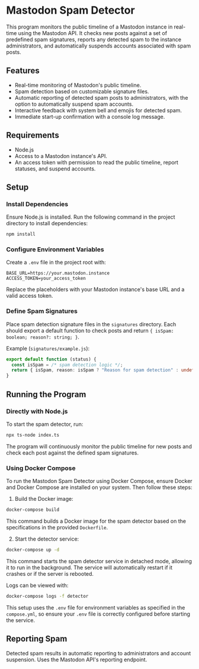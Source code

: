 # Mastodon Spam Detector

This program monitors the public timeline of a Mastodon instance in real-time using the Mastodon API. It checks new posts against a set of predefined spam signatures, reports any detected spam to the instance administrators, and automatically suspends accounts associated with spam posts.

## Features

- Real-time monitoring of Mastodon's public timeline.
- Spam detection based on customizable signature files.
- Automatic reporting of detected spam posts to administrators, with the option to automatically suspend spam accounts.
- Interactive feedback with system bell and emojis for detected spam.
- Immediate start-up confirmation with a console log message.

## Requirements

- Node.js
- Access to a Mastodon instance's API.
- An access token with permission to read the public timeline, report statuses, and suspend accounts.

## Setup

### Install Dependencies

Ensure Node.js is installed. Run the following command in the project directory to install dependencies:

```bash
npm install
```

### Configure Environment Variables

Create a `.env` file in the project root with:

```env
BASE_URL=https://your.mastodon.instance
ACCESS_TOKEN=your_access_token
```

Replace the placeholders with your Mastodon instance's base URL and a valid access token.

### Define Spam Signatures

Place spam detection signature files in the `signatures` directory. Each should export a default function to check posts and return `{ isSpam: boolean; reason?: string; }`.

Example (`signatures/example.js`):

```typescript
export default function (status) {
  const isSpam = /* spam detection logic */;
  return { isSpam, reason: isSpam ? "Reason for spam detection" : undefined };
}
```

## Running the Program

### Directly with Node.js

To start the spam detector, run:

```bash
npx ts-node index.ts
```

The program will continuously monitor the public timeline for new posts and check each post against the defined spam signatures.

### Using Docker Compose

To run the Mastodon Spam Detector using Docker Compose, ensure Docker and Docker Compose are installed on your system. Then follow these steps:

1. Build the Docker image:

```bash
docker-compose build
```

This command builds a Docker image for the spam detector based on the specifications in the provided `Dockerfile`.

2. Start the detector service:

```bash
docker-compose up -d
```

This command starts the spam detector service in detached mode, allowing it to run in the background. The service will automatically restart if it crashes or if the server is rebooted.

Logs can be viewed with:

```bash
docker-compose logs -f detector
```

This setup uses the `.env` file for environment variables as specified in the `compose.yml`, so ensure your `.env` file is correctly configured before starting the service.

## Reporting Spam

Detected spam results in automatic reporting to administrators and account suspension. Uses the Mastodon API's reporting endpoint.
